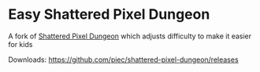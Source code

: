 # Easy Shattered Pixel Dungeon

A fork of [Shattered Pixel Dungeon](https://shatteredpixel.com/shatteredpd/) which adjusts difficulty to make it easier for kids

Downloads: https://github.com/piec/shattered-pixel-dungeon/releases
